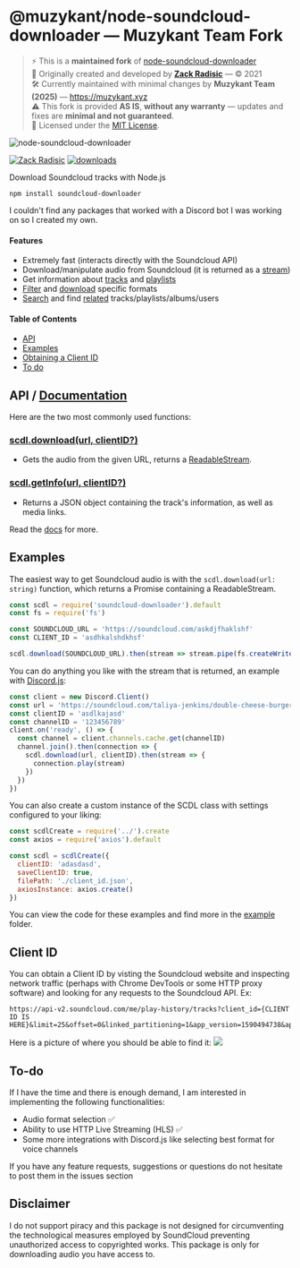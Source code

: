 # @muzykant/node-soundcloud-downloader — Muzykant Team Fork

> ⚡️ This is a **maintained fork** of [node-soundcloud-downloader](https://github.com/zackradisic/node-soundcloud-downloader)  
> 👤 Originally created and developed by **[Zack Radisic](https://github.com/zackradisic)** — © 2021  
> 🛠️ Currently maintained with minimal changes by **Muzykant Team (2025)** — https://muzykant.xyz  
> ⚠️ This fork is provided **AS IS**, **without any warranty** — updates and fixes are **minimal and not guaranteed**.  
> 📄 Licensed under the [MIT License](./LICENSE.md).

![node-soundcloud-downloader](https://socialify.git.ci/zackradisic/node-soundcloud-downloader/image?font=Raleway&language=1&owner=1&stargazers=1&theme=Dark)


[![Zack Radisic](https://img.shields.io/badge/Author-Zack%20Radisic-green)](https://github.com/zackradisic)
[![downloads](https://img.shields.io/npm/dt/soundcloud-downloader)](https://www.npmjs.com/package/soundcloud-downloader)


Download Soundcloud tracks with Node.js
```
npm install soundcloud-downloader
```

I couldn't find any packages that worked with a Discord bot I was working on so I created my own.

#### Features
- Extremely fast (interacts directly with the Soundcloud API)
- Download/manipulate audio from Soundcloud (it is returned as a [stream](https://nodejs.org/api/stream.html))
- Get information about [tracks](https://zackradisic.github.io/node-soundcloud-downloader/classes/_index_.scdl.html#getinfo) and [playlists](https://zackradisic.github.io/node-soundcloud-downloader/classes/_index_.scdl.html#getsetinfo)
- [Filter](https://zackradisic.github.io/node-soundcloud-downloader/classes/_index_.scdl.html#filtermedia) and [download](https://zackradisic.github.io/node-soundcloud-downloader/classes/_index_.scdl.html#downloadformat) specific formats
- [Search](https://zackradisic.github.io/node-soundcloud-downloader/classes/_index_.scdl.html#search) and find [related](https://zackradisic.github.io/node-soundcloud-downloader/classes/_index_.scdl.html#related) tracks/playlists/albums/users

#### Table of Contents
- [API](#api)
- [Examples](#examples)
- [Obtaining a Client ID](#client-id)
- [To do](#to-do)

## API / [Documentation](https://zackradisic.github.io/node-soundcloud-downloader/classes/_index_.scdl.html)
Here are the two most commonly used functions:
### [scdl.download(url, clientID?)](https://zackradisic.github.io/node-soundcloud-downloader/classes/_index_.scdl.html#download)
- Gets the audio from the given URL, returns a [ReadableStream](https://nodejs.org/api/stream.html#stream_class_stream_readable).

### [scdl.getInfo(url, clientID?)](https://zackradisic.github.io/node-soundcloud-downloader/classes/_index_.scdl.html#getinfo)
- Returns a JSON object containing the track's information, as well as media links.

Read the [docs](https://zackradisic.github.io/node-soundcloud-downloader/classes/_index_.scdl.html) for more.

## Examples
The easiest way to get Soundcloud audio is with the `scdl.download(url: string)` function, which returns a Promise containing a ReadableStream.
```javascript
const scdl = require('soundcloud-downloader').default
const fs = require('fs')

const SOUNDCLOUD_URL = 'https://soundcloud.com/askdjfhaklshf'
const CLIENT_ID = 'asdhkalshdkhsf'

scdl.download(SOUNDCLOUD_URL).then(stream => stream.pipe(fs.createWriteStream('audio.mp3')))
```

You can do anything you like with the stream that is returned, an example with [Discord.js](https://github.com/discordjs/discord.js/):
```javascript
const client = new Discord.Client()
const url = 'https://soundcloud.com/taliya-jenkins/double-cheese-burger-hold-the'
const clientID = 'asdlkajasd'
const channelID = '123456789'
client.on('ready', () => {
  const channel = client.channels.cache.get(channelID)
  channel.join().then(connection => {
    scdl.download(url, clientID).then(stream => {
      connection.play(stream)
    })
  })
})
```

You can also create a custom instance of the SCDL class with settings configured to your liking:
```javascript
const scdlCreate = require('../').create
const axios = require('axios').default

const scdl = scdlCreate({
  clientID: 'adasdasd',
  saveClientID: true,
  filePath: './client_id.json',
  axiosInstance: axios.create()
})
```

You can view the code for these examples and find more in the [example](example) folder.


## Client ID
You can obtain a Client ID by visting the Soundcloud website and inspecting network traffic (perhaps with Chrome DevTools or some HTTP proxy software) and looking for any requests to the Soundcloud API. Ex:
```
https://api-v2.soundcloud.com/me/play-history/tracks?client_id={CLIENT ID IS HERE}&limit=25&offset=0&linked_partitioning=1&app_version=1590494738&app_locale=en
```

Here is a picture of where you should be able to find it:
![](img/clientid.png)

## To-do
If I have the time and there is enough demand, I am interested in implementing the following functionalities:
- Audio format selection ✅
- Ability to use HTTP Live Streaming (HLS) ✅
- Some more integrations with Discord.js like selecting best format for voice channels

If you have any feature requests, suggestions or questions do not hesitate to post them in the issues section

## Disclaimer
I do not support piracy and this package is not designed for circumventing the technological measures employed
by SoundCloud preventing unauthorized access to copyrighted works. This package is only for downloading
audio you have access to.
